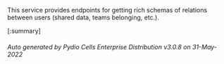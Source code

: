 






This service provides endpoints for getting rich schemas of relations between users (shared data, teams belonging, etc.).

[:summary]

###### Auto generated by Pydio Cells Enterprise Distribution v3.0.8 on 31-May-2022

